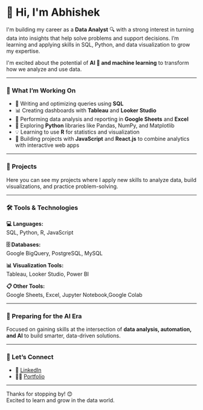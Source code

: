 # 👋 Hi, I'm Abhishek

I'm building my career as a **Data Analyst** 🔍 with a strong interest in turning data into insights that help solve problems and support decisions. I’m learning and applying skills in SQL, Python, and data visualization to grow my expertise.

I'm excited about the potential of **AI 🤖 and machine learning** to transform how we analyze and use data.

---

### 💼 What I’m Working On
- 🔎 Writing and optimizing queries using **SQL**
- 📊 Creating dashboards with **Tableau** and **Looker Studio**
- 🧮 Performing data analysis and reporting in **Google Sheets** and **Excel**
- 🐍 Exploring **Python** libraries like Pandas, NumPy, and Matplotlib
- 💡 Learning to use **R** for statistics and visualization
- 🚀 Building projects with **JavaScript** and **React.js** to combine analytics with interactive web apps

---

### 📁 Projects
Here you can see my projects where I apply new skills to analyze data, build visualizations, and practice problem-solving.

---

### 🛠️ Tools & Technologies

**💻 Languages:**  
SQL, Python, R, JavaScript

**🗄️ Databases:**  
Google BigQuery, PostgreSQL, MySQL

**📊 Visualization Tools:**  
Tableau, Looker Studio, Power BI

**📋 Other Tools:**  
Google Sheets, Excel, Jupyter Notebook,Google Colab

---

### 🤖 Preparing for the AI Era
Focused on gaining skills at the intersection of **data analysis, automation, and AI** to build smarter, data-driven solutions.

---

### 🤝 Let’s Connect

- 💼 [LinkedIn](https://www.linkedin.com/in/your-link)  
- 🧑‍💻 [Portfolio](https://www.linkedin.com/in/your-link)  

---

Thanks for stopping by! 😊  
Excited to learn and grow in the data world.


